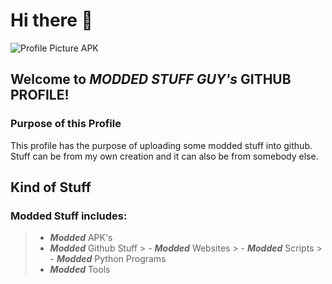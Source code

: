 # Hi there 👋
![Profile Picture APK](https://encrypted-tbn0.gstatic.com/images?q=tbn:ANd9GcQHOIrpEnyNe7uOZ8h1h1F2Hm-bxBHgm8yfiCPlW9Dd7mWjSve1Ih4f0SgxgGbHeRshR5E&usqp=CAU)
## Welcome to ***MODDED STUFF GUY's*** GITHUB PROFILE!

### Purpose of this Profile
This profile has the purpose of uploading some modded stuff into github. Stuff can be from my own creation and it can also be from somebody else.

## Kind of Stuff
### Modded Stuff includes:
  > - ***Modded*** APK's
  > - ***Modded*** Github Stuff
     > - ***Modded*** Websites
     > - ***Modded*** Scripts
     > - ***Modded*** Python Programs
  > - ***Modded*** Tools
